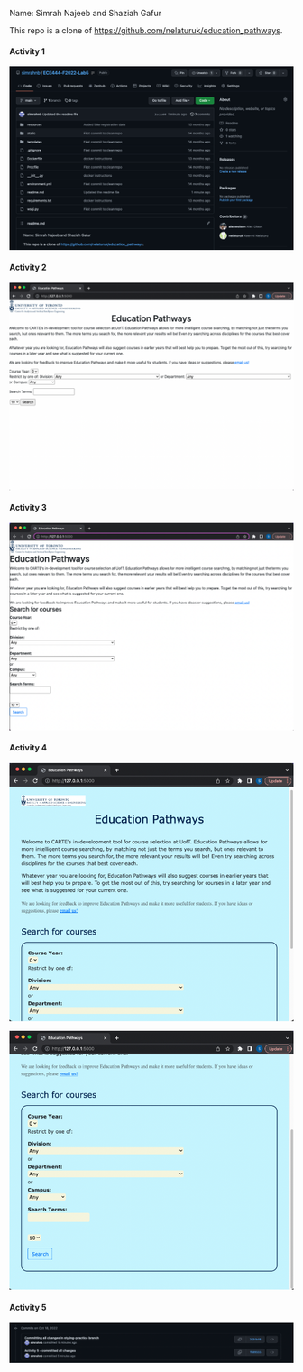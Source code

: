Name: Simrah Najeeb and Shaziah Gafur 

This repo is a clone of https://github.com/nelaturuk/education_pathways. 

#### Activity 1 

![ScreenShot](screenshots/Activity1.png)

#### Activity 2 

![ScreenShot](screenshots/Activity2homepage.png)

#### Activity 3 

![ScreenShot](screenshots/Activity3homepage.png)

#### Activity 4 

![ScreenShot](screenshots/Activity4.png)

![ScreenShot](screenshots/Activity4-1.png)

#### Activity 5 

![ScreenShot](screenshots/Activity5.png)


